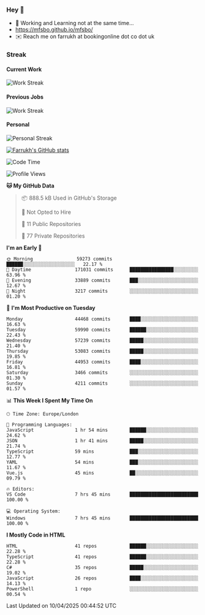 ### Hey 👋

- 🏃 Working and Learning not at the same time...
- https://mfsbo.github.io/mfsbo/
- ✉️ Reach me on farrukh at bookingonline dot co dot uk

### Streak
#### Current Work
![Work Streak](https://streak-stats.demolab.com/?user=mfsbo)
#### Previous Jobs
![Work Streak](https://streak-stats.demolab.com/?user=farrukhcw)
#### Personal
![Personal Streak](https://streak-stats.demolab.com/?user=farrukhsubhani)

[![Farrukh's GitHub stats](https://github-readme-stats.vercel.app/api?username=mfsbo&hide=stars&count_private=true)](https://github.com/mfsbo/)

<!--START_SECTION:waka-->
![Code Time](http://img.shields.io/badge/Code%20Time-916%20hrs%2010%20mins-blue)

![Profile Views](http://img.shields.io/badge/Profile%20Views-0-blue)

**🐱 My GitHub Data** 

> 📦 888.5 kB Used in GitHub's Storage 
 > 
> 🚫 Not Opted to Hire
 > 
> 📜 11 Public Repositories 
 > 
> 🔑 77 Private Repositories 
 > 
**I'm an Early 🐤** 

```text
🌞 Morning                59273 commits       ██████░░░░░░░░░░░░░░░░░░░   22.17 % 
🌆 Daytime                171031 commits      ████████████████░░░░░░░░░   63.96 % 
🌃 Evening                33889 commits       ███░░░░░░░░░░░░░░░░░░░░░░   12.67 % 
🌙 Night                  3217 commits        ░░░░░░░░░░░░░░░░░░░░░░░░░   01.20 % 
```
📅 **I'm Most Productive on Tuesday** 

```text
Monday                   44468 commits       ████░░░░░░░░░░░░░░░░░░░░░   16.63 % 
Tuesday                  59990 commits       ██████░░░░░░░░░░░░░░░░░░░   22.43 % 
Wednesday                57239 commits       █████░░░░░░░░░░░░░░░░░░░░   21.40 % 
Thursday                 53083 commits       █████░░░░░░░░░░░░░░░░░░░░   19.85 % 
Friday                   44953 commits       ████░░░░░░░░░░░░░░░░░░░░░   16.81 % 
Saturday                 3466 commits        ░░░░░░░░░░░░░░░░░░░░░░░░░   01.30 % 
Sunday                   4211 commits        ░░░░░░░░░░░░░░░░░░░░░░░░░   01.57 % 
```


📊 **This Week I Spent My Time On** 

```text
🕑︎ Time Zone: Europe/London

💬 Programming Languages: 
JavaScript               1 hr 54 mins        ██████░░░░░░░░░░░░░░░░░░░   24.62 % 
JSON                     1 hr 41 mins        █████░░░░░░░░░░░░░░░░░░░░   21.74 % 
TypeScript               59 mins             ███░░░░░░░░░░░░░░░░░░░░░░   12.77 % 
YAML                     54 mins             ███░░░░░░░░░░░░░░░░░░░░░░   11.67 % 
Vue.js                   45 mins             ██░░░░░░░░░░░░░░░░░░░░░░░   09.79 % 

🔥 Editors: 
VS Code                  7 hrs 45 mins       █████████████████████████   100.00 % 

💻 Operating System: 
Windows                  7 hrs 45 mins       █████████████████████████   100.00 % 
```

**I Mostly Code in HTML** 

```text
HTML                     41 repos            ██████░░░░░░░░░░░░░░░░░░░   22.28 % 
TypeScript               41 repos            ██████░░░░░░░░░░░░░░░░░░░   22.28 % 
C#                       35 repos            █████░░░░░░░░░░░░░░░░░░░░   19.02 % 
JavaScript               26 repos            ████░░░░░░░░░░░░░░░░░░░░░   14.13 % 
PowerShell               1 repo              ░░░░░░░░░░░░░░░░░░░░░░░░░   00.54 % 
```




 Last Updated on 10/04/2025 00:44:52 UTC
<!--END_SECTION:waka-->
<!--
**mfsbo/mfsbo** is a ✨ _special_ ✨ repository because its `README.md` (this file) appears on your GitHub profile.

Here are some ideas to get you started:

- 🔭 I’m currently working on ...
- 🌱 I’m currently learning ...
- 👯 I’m looking to collaborate on ...
- 🤔 I’m looking for help with ...
- 💬 Ask me about ...
- 📫 How to reach me: ...
- 😄 Pronouns: ...
- ⚡ Fun fact: ...
-->
